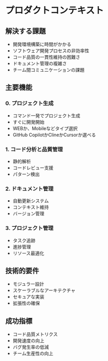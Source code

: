 <!-- プロダクトコンテキスト -->

# プロダクトコンテキスト

## 解決する課題

* 開発環境構築に時間がかかる
* ソフトウェア開発プロセスの非効率性
* コード品質の一貫性維持の困難さ
* ドキュメント管理の複雑さ
* チーム間コミュニケーションの課題

## 主要機能

### 0. プロジェクト生成

* コマンド一発でプロジェクト生成
* すぐに開発開始
* WEBか、Mobileなどタイプ選択
* GitHub CopilotかClineかCursorか選べる

### 1. コード分析と品質管理

* 静的解析
* コードレビュー支援
* パターン検出

### 2. ドキュメント管理

* 自動更新システム
* コンテキスト維持
* バージョン管理

### 3. プロジェクト管理

* タスク追跡
* 進捗管理
* リソース最適化

## 技術的要件

* モジュラー設計
* スケーラブルなアーキテクチャ
* セキュアな実装
* 拡張性の確保

## 成功指標

* コード品質メトリクス
* 開発速度の向上
* バグ発生率の低減
* チーム生産性の向上